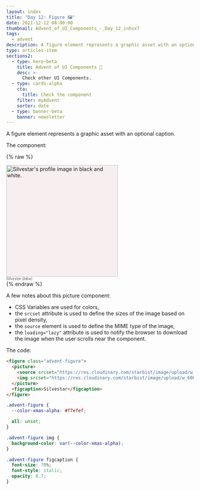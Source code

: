 ```yaml
---
layout: index
title: "Day 12: Figure 🖼️"
date: 2021-12-12 08:00:00
thumbnail: Advent_of_UI_Components_-_Day_12_inhsx7
tags:
  - advent
description: A figure element represents a graphic asset with an optional caption.
type: articles-item
sections2:
  - type: hero-beta
    title: Advent of UI Components 🎄
    desc: >-
      Check other UI Components.
  - type: cards-alpha
    cta:
      title: Check the component
    filter: myAdvent
    sorter: date
  - type: banner-beta
    banner: newsletter
---
```


A figure element represents a graphic asset with an optional caption.

The component:

{% raw %}
<figure class="advent-figure">
  <picture>
    <source srcset="https://res.cloudinary.com/starbist/image/upload/w_600,h_600/v1638533826/PSX_20210122_073918_k01l3d.webp 2x, https://res.cloudinary.com/starbist/image/upload/w_300,h_300/v1638533826/PSX_20210122_073918_k01l3d.webp 1x" type="image/webp">
    <img srcset="https://res.cloudinary.com/starbist/image/upload/w_600,h_600/v1638533826/PSX_20210122_073918_k01l3d.jpg 2x, https://res.cloudinary.com/starbist/image/upload/w_300,h_300/v1638533826/PSX_20210122_073918_k01l3d.jpg 1x" src="https://res.cloudinary.com/starbist/image/upload/w_300,h_300/v1638533826/PSX_20210122_073918_k01l3d.jpg" alt="Silvestar's profile image in black and white." width="300" height="300">
  </picture>
  <figcaption>Silvestar (b&w)</figcaption>
</figure>
<style>
.advent-figure {
  --color-xmas-alpha: #f7efef;
  all: unset;
}
.advent-figure img {
  background-color: var(--color-xmas-alpha);
}
.advent-figure figcaption {
  font-size: 70%;
  font-style: italic;
  opacity: 0.7;
}
</style>
{% endraw %}

A few notes about this picture component:

- CSS Variables are used for colors,
- the `srcset` attribute is used to define the sizes of the image based on pixel density,
- the `source` element is used to define the MIME type of the image,
- the `loading="lazy"` attribute is used to notify the browser to download the image when the user scrolls near the component.

The code:

```html
<figure class="advent-figure">
  <picture>
    <source srcset="https://res.cloudinary.com/starbist/image/upload/w_600,h_600/v1638533826/PSX_20210122_073918_k01l3d.webp 2x, https://res.cloudinary.com/starbist/image/upload/w_300,h_300/v1638533826/PSX_20210122_073918_k01l3d.webp 1x" type="image/webp">
    <img srcset="https://res.cloudinary.com/starbist/image/upload/w_600,h_600/v1638533826/PSX_20210122_073918_k01l3d.jpg 2x, https://res.cloudinary.com/starbist/image/upload/w_300,h_300/v1638533826/PSX_20210122_073918_k01l3d.jpg 1x" src="https://res.cloudinary.com/starbist/image/upload/w_300,h_300/v1638533826/PSX_20210122_073918_k01l3d.jpg" alt="Silvestar's profile image in black and white." width="300" height="300">
  </picture>
  <figcaption>Silvestar</figcaption>
</figure>
```

```css
.advent-figure {
  --color-xmas-alpha: #f7efef;

  all: unset;
}

.advent-figure img {
  background-color: var(--color-xmas-alpha);
}

.advent-figure figcaption {
  font-size: 70%;
  font-style: italic;
  opacity: 0.7;
}
```
